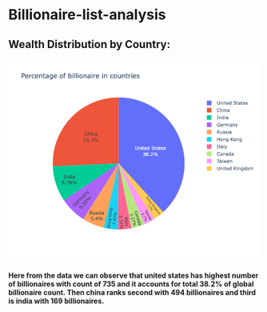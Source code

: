 # Billionaire-list-analysis
 
## Wealth Distribution by Country:

![alt text](<Graphs/plot 1.png>)

#### Here from the data we can observe that united states has highest number of billionaires with count of **735** and it accounts for total **38.2%** of global billionaire count. Then china ranks second with **494** billionaires and third is india with **169** billionaires.